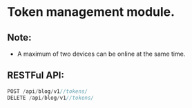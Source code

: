 # Token management module.


## Note: 
+ A maximum of two devices can be online at the same time.


## RESTFul API:
```Go
POST /api/blog/v1//tokens/
DELETE /api/blog/v1//tokens/
```